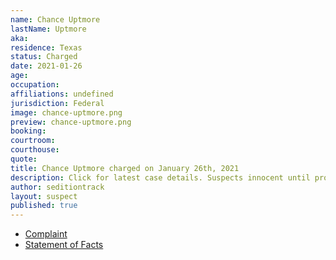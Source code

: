```yaml
---
name: Chance Uptmore
lastName: Uptmore
aka: 
residence: Texas
status: Charged
date: 2021-01-26
age: 
occupation: 
affiliations: undefined
jurisdiction: Federal
image: chance-uptmore.png
preview: chance-uptmore.png
booking: 
courtroom: 
courthouse: 
quote: 
title: Chance Uptmore charged on January 26th, 2021
description: Click for latest case details. Suspects innocent until proven guilty.
author: seditiontrack
layout: suspect
published: true
---
```

- [Complaint](https://www.justice.gov/opa/page/file/1360731/download)
- [Statement of Facts](https://www.justice.gov/opa/page/file/1360731/download)
